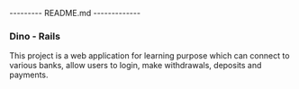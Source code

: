 --------- README.md -------------
### Dino - Rails

This project is a web application for learning purpose which can connect to various banks, allow users to login, make withdrawals, deposits and payments.
